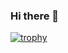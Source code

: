 ### Hi there 👋


[![trophy](https://github-profile-trophy.vercel.app/?username=ryo-ma)](https://github.com/ryo-ma/github-profile-trophy)
